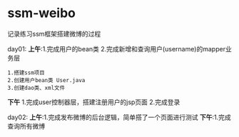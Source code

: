 # ssm-weibo
记录练习ssm框架搭建微博的过程

day01:
**上午**:1.完成用户的bean类 2.完成新增和查询用户(username)的mapper业务层 

	1.搭建ssm项目
	2.创建用户bean类 User.java
	3.创建dao类、xml文件

**下午** 1.完成user控制器层，搭建注册用户的jsp页面 2.完成登录

day02:
**上午**:1.完成发布微博的后台逻辑，简单搭了一个页面进行测试
**下午**:1.完成查询所有微博

